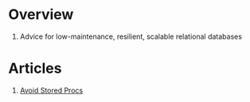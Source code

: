 # Overview
1. Advice for low-maintenance, resilient, scalable relational databases

# Articles
1. [Avoid Stored Procs](./no_stored_procs.md)
